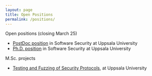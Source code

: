 ```yaml
---
layout: page
title: Open Positions
permalink: /positions/
---
```


Open positions (closing March 25)
- [PostDoc position][PostDocPosition] in Software Security at Uppsala University
- [Ph.D. position][PhDPosition] in Software Security at Uppsala University

M.Sc. projects
- [Testing and Fuzzing of Security Protocols][TestingFuzzing], at Uppsala University

[PostDocPosition]: https://www.uu.se/en/about-uu/join-us/details/?positionId=317767
[PhDPosition]: https://www.uu.se/en/about-uu/join-us/details/?positionId=316974
[TestingFuzzing]: http://user.it.uu.se/~bengt/Exjobb/dtls-fuzzing-projects.pdf
